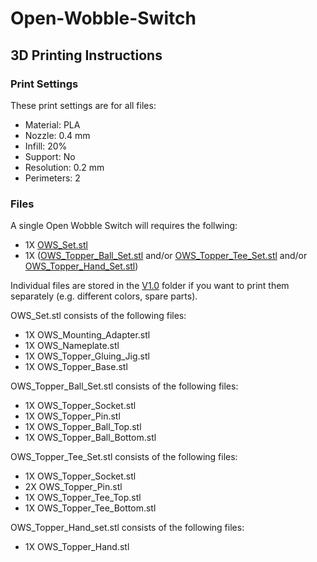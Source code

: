 # Open-Wobble-Switch

## 3D Printing Instructions

### Print Settings
These print settings are for all files:
- Material: PLA
- Nozzle: 0.4 mm
- Infill: 20%
- Support: No
- Resolution: 0.2 mm
- Perimeters: 2

### Files
A single Open Wobble Switch will requires the follwing:
- 1X [OWS_Set.stl](OWS_Set.stl)
- 1X ([OWS_Topper_Ball_Set.stl](OWS_Topper_Ball_Set.stl)  and/or [OWS_Topper_Tee_Set.stl](OWS_Topper_Tee_Set.stl) and/or [OWS_Topper_Hand_Set.stl](OWS_Topper_Hand_Set.stl))

Individual files are stored in the [V1.0](\V1.0) folder if you want to print them separately (e.g. different colors, spare parts).

OWS_Set.stl consists of the following files:
 - 1X OWS_Mounting_Adapter.stl
 - 1X OWS_Nameplate.stl
 - 1X OWS_Topper_Gluing_Jig.stl
 - 1X OWS_Topper_Base.stl

OWS_Topper_Ball_Set.stl consists of the following files:
 - 1X OWS_Topper_Socket.stl
 - 1X OWS_Topper_Pin.stl
 - 1X OWS_Topper_Ball_Top.stl
 - 1X OWS_Topper_Ball_Bottom.stl

OWS_Topper_Tee_Set.stl consists of the following files:
 - 1X OWS_Topper_Socket.stl
 - 2X OWS_Topper_Pin.stl
 - 1X OWS_Topper_Tee_Top.stl
 - 1X OWS_Topper_Tee_Bottom.stl

OWS_Topper_Hand_set.stl consists of the following files:
 - 1X OWS_Topper_Hand.stl
